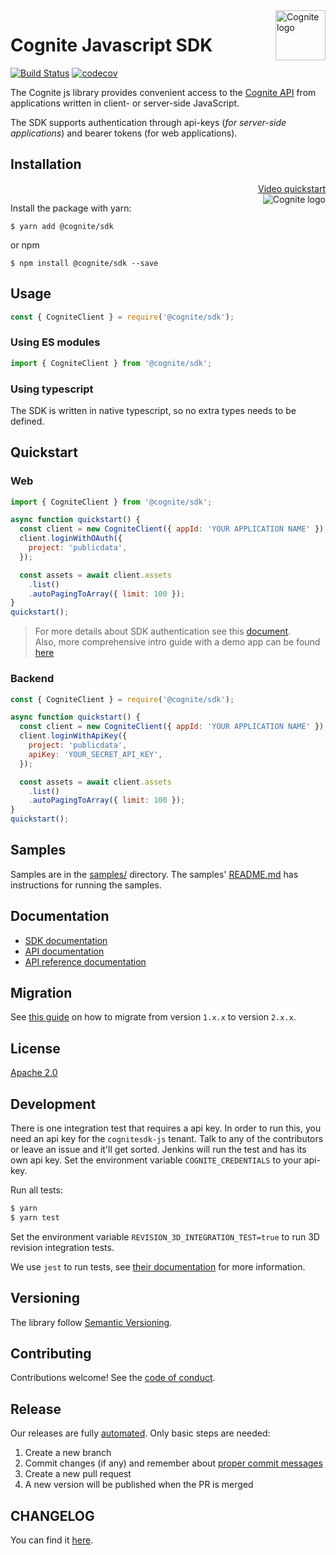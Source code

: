<a href="https://cognite.com/">
    <img src="./cognite_logo.png" alt="Cognite logo" title="Cognite" align="right" height="80" />
</a>

Cognite Javascript SDK
==========================
[![Build Status](https://travis-ci.org/cognitedata/cognitesdk-js.svg?branch=master)](https://travis-ci.org/cognitedata/cognitesdk-js)
[![codecov](https://codecov.io/gh/cognitedata/cognitesdk-js/branch/master/graph/badge.svg)](https://codecov.io/gh/cognitedata/cognitesdk-js)

The Cognite js library provides convenient access to the [Cognite API](https://doc.cognitedata.com/dev/) from
applications written in client- or server-side JavaScript.

The SDK supports authentication through api-keys (_for server-side applications_) and bearer tokens (for web applications).

## Installation

<p align="right">
  <a href="https://youtu.be/29Cuv6OhBmA">
    Video quickstart<br />
    <img src="https://img.youtube.com/vi/29Cuv6OhBmA/3.jpg" alt="Cognite logo" title="Cognite" align="right" />
  </a>
</p>


Install the package with yarn:

    $ yarn add @cognite/sdk

or npm

    $ npm install @cognite/sdk --save

## Usage

```js
const { CogniteClient } = require('@cognite/sdk');
```

### Using ES modules

```js
import { CogniteClient } from '@cognite/sdk';
```

### Using typescript

The SDK is written in native typescript, so no extra types needs to be defined.

## Quickstart

### Web
```js
import { CogniteClient } from '@cognite/sdk';

async function quickstart() {
  const client = new CogniteClient({ appId: 'YOUR APPLICATION NAME' });
  client.loginWithOAuth({
    project: 'publicdata',
  });

  const assets = await client.assets
    .list()
    .autoPagingToArray({ limit: 100 });
}
quickstart();
```

> For more details about SDK authentication see this [document](./guides/authentication.md).  
> Also, more comprehensive intro guide with a demo app can be found [here](https://github.com/cognitedata/javascript-getting-started/tree/sdk/introGuide/sdk-auth-and-fetch-data) 

### Backend
```js
const { CogniteClient } = require('@cognite/sdk');

async function quickstart() {
  const client = new CogniteClient({ appId: 'YOUR APPLICATION NAME' });
  client.loginWithApiKey({
    project: 'publicdata',
    apiKey: 'YOUR_SECRET_API_KEY',
  });

  const assets = await client.assets
    .list()
    .autoPagingToArray({ limit: 100 });
}
quickstart();
```

## Samples

Samples are in the [samples/](./samples) directory. The samples' [README.md](./samples/README.md) has instructions for running the samples.

## Documentation

- [SDK documentation](https://cognitedata.github.io/cognitesdk-js)
- [API documentation](https://doc.cognitedata.com)
- [API reference documentation](https://doc.cognitedata.com/api/v1)

## Migration

See [this guide](./guides/MIGRATION_GUIDE_1xx_2xx.md) on how to migrate from version `1.x.x` to version `2.x.x`.

## License

[Apache 2.0](https://www.apache.org/licenses/LICENSE-2.0)

## Development

There is one integration test that requires a api key. In order to run this, you need an api key for the `cognitesdk-js` tenant. Talk to any of the contributors or leave an issue and it'll get sorted. Jenkins will run the test and has its own api key.
Set the environment variable `COGNITE_CREDENTIALS` to your api-key.

Run all tests:

```bash
$ yarn
$ yarn test
```

Set the environment variable `REVISION_3D_INTEGRATION_TEST=true` to run 3D revision integration tests.

We use `jest` to run tests, see [their documentation](https://github.com/facebook/jest) for more information.

## Versioning

The library follow [Semantic Versioning](https://semver.org/).

## Contributing

Contributions welcome! See the [code of conduct](./CODE_OF_CONDUCT.md).

## Release

Our releases are fully [automated](https://github.com/semantic-release/semantic-release).
Only basic steps are needed:

1. Create a new branch
2. Commit changes (if any) and remember about [proper commit messages](https://github.com/angular/angular.js/blob/master/DEVELOPERS.md#-git-commit-guidelines)
6. Create a new pull request
7. A new version will be published when the PR is merged

## CHANGELOG

You can find it [here](./CHANGELOG.md).
